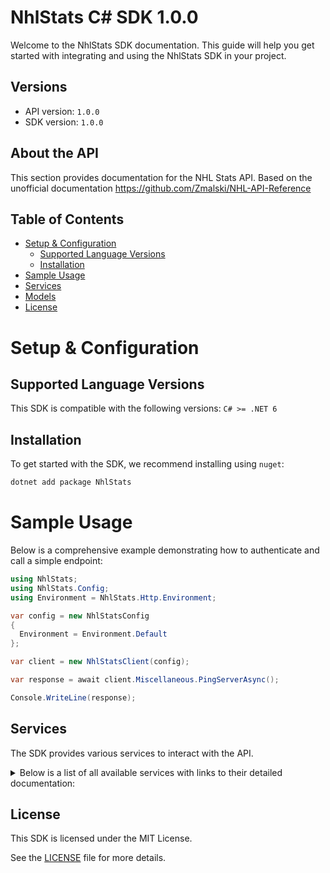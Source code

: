 # NhlStats C# SDK 1.0.0

Welcome to the NhlStats SDK documentation. This guide will help you get started with integrating and using the NhlStats SDK in your project.

## Versions

- API version: `1.0.0`
- SDK version: `1.0.0`

## About the API

This section provides documentation for the NHL Stats API. Based on the unofficial documentation https://github.com/Zmalski/NHL-API-Reference

## Table of Contents

- [Setup & Configuration](#setup--configuration)
  - [Supported Language Versions](#supported-language-versions)
  - [Installation](#installation)
- [Sample Usage](#sample-usage)
- [Services](#services)
- [Models](#models)
- [License](#license)

# Setup & Configuration

## Supported Language Versions

This SDK is compatible with the following versions: `C# >= .NET 6`

## Installation

To get started with the SDK, we recommend installing using `nuget`:

```bash
dotnet add package NhlStats
```

# Sample Usage

Below is a comprehensive example demonstrating how to authenticate and call a simple endpoint:

```cs
using NhlStats;
using NhlStats.Config;
using Environment = NhlStats.Http.Environment;

var config = new NhlStatsConfig
{
  Environment = Environment.Default
};

var client = new NhlStatsClient(config);

var response = await client.Miscellaneous.PingServerAsync();

Console.WriteLine(response);

```

## Services

The SDK provides various services to interact with the API.

<details> 
<summary>Below is a list of all available services with links to their detailed documentation:</summary>

| Name                                                                   |
| :--------------------------------------------------------------------- |
| [PlayersService](documentation/services/PlayersService.md)             |
| [SkatersService](documentation/services/SkatersService.md)             |
| [GoaliesService](documentation/services/GoaliesService.md)             |
| [DraftService](documentation/services/DraftService.md)                 |
| [TeamsService](documentation/services/TeamsService.md)                 |
| [SeasonService](documentation/services/SeasonService.md)               |
| [GameService](documentation/services/GameService.md)                   |
| [MiscellaneousService](documentation/services/MiscellaneousService.md) |

</details>

## License

This SDK is licensed under the MIT License.

See the [LICENSE](LICENSE) file for more details.

<!-- This file was generated by liblab | https://liblab.com/ -->
